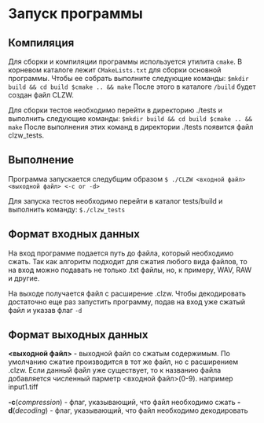 # Запуск программы

## Компиляция
Для сборки и компиляции программы используется утилита ``cmake``. В корневом каталоге лежит ``CMakeLists.txt`` для сборки основной программы. Чтобы ее собрать выполните следующие команды: 
`$mkdir build && cd build
$cmake .. && make`
После этого в каталоге ```/build``` будет создан файл CLZW. 


Для сборки тестов необходимо перейти в директорию ./tests и выполнить следующие команды:
`$mkdir build && cd build
$cmake .. && make`
После выполнения этих команд в директории ./tests появится файл clzw_tests.

## Выполнение
Программа запускается следубщим образом
`$ ./CLZW <входной файл> <выходной файл> <-c or -d>`

Для запуска тестов необходимо перейти в каталог tests/build и выполнить команду:
`$./clzw_tests`

## Формат входных данных
На вход программе подается путь до файла, который необходимо сжать. Так как алгоритм подходит для сжатия любого вида файлов, то на вход можно подавать не только .txt файлы, но, к примеру, WAV, RAW и другие.

На выходе получается файл с расширение .clzw. Чтобы декодировать достаточно еще раз запустить программу, подав на вход уже сжатый файл и указав флаг `-d`

## Формат выходных данных
**<выходной файл>** - выходной файл со сжатым содержимым. По умолчанию сжатие производится в тот же файл, но с расширением .clzw. Если данный файл уже существует, то к названию файла добавляется численный парметр <входной файл>(0-9). например input1.tiff

 **-c**(*compression*) - флаг, указывающий, что файл необходимо сжать
 **-d**(*decoding*) - флаг, указывающий, что файл необходимо декодировать